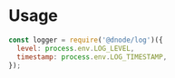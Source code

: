 # Usage

```javascript
const logger = require('@dnode/log')({ 
  level: process.env.LOG_LEVEL,
  timestamp: process.env.LOG_TIMESTAMP,
});
```
